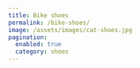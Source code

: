 ```yaml
---
title: Bike shoes
permalink: /bike-shoes/
image: /assets/images/cat-shoes.jpg
pagination: 
  enabled: true
  category: shoes
---
```

